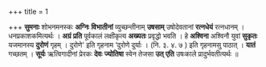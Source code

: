 +++
title = 1

+++
**सुमनाः** शोभनमनस्कः **अग्निः** **विभातीनां** व्युच्छन्तीनाम् **उषसाम्** उषोदेवतानां **रत्नधेयं** रत्नधानम् । धनप्रकाशकमित्यर्थः । **अग्रं** **प्रति** पूर्वकालं लक्षीकृत्य **अख्यतः** प्रवृद्धो भवति । हे **अश्विना** अश्विनौ युवां **सुकृतः** यजमानस्य **दुरोणं** गृहम् । दुरोणे' इति गृहनाम ‘दुरोणे दुर्याः । (नि. ३. ४. ७ ) इति गृहनामसु पाठात् । **यातं** गच्छतम् । **सूर्यः** ऋत्विगादीनां प्रेरकः **देवः** **ज्योतिषा** स्वेन तेजसा **उत्** **एति** उषःकाले प्रादुर्भवतीत्यर्थः ॥